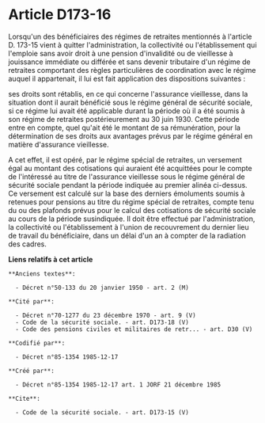 # Article D173-16

Lorsqu'un des bénéficiaires des régimes de retraites mentionnés à l'article D. 173-15 vient à quitter l'administration, la
collectivité ou l'établissement qui l'emploie sans avoir droit à une pension d'invalidité ou de vieillesse à jouissance
immédiate ou différée et sans devenir tributaire d'un régime de retraites comportant des règles particulières de coordination
avec le régime auquel il appartenait, il lui est fait application des dispositions suivantes :

ses droits sont rétablis, en ce qui concerne l'assurance vieillesse, dans la situation dont il aurait bénéficié sous le
régime général de sécurité sociale, si ce régime lui avait été applicable durant la période où il a été soumis à son régime
de retraites postérieurement au 30 juin 1930. Cette période entre en compte, quel qu'ait été le montant de sa rémunération,
pour la détermination de ses droits aux avantages prévus par le régime général en matière d'assurance vieillesse. 

A cet effet, il est opéré, par le régime spécial de retraites, un versement égal au montant des cotisations qui auraient été
acquittées pour le compte de l'intéressé au titre de l'assurance vieillesse sous le régime général de sécurité sociale
pendant la période indiquée au premier alinéa ci-dessus. Ce versement est calculé sur la base des derniers émoluments soumis
à retenues pour pensions au titre du régime spécial de retraites, compte tenu du ou des plafonds prévus pour le calcul des
cotisations de sécurité sociale au cours de la période susindiquée. Il doit être effectué par l'administration, la
collectivité ou l'établissement à l'union de recouvrement du dernier lieu de travail du bénéficiaire, dans un délai d'un an à
compter de la radiation des cadres.

**Liens relatifs à cet article**

	**Anciens textes**:

	  - Décret n°50-133 du 20 janvier 1950 - art. 2 (M)

	**Cité par**:

	  - Décret n°70-1277 du 23 décembre 1970 - art. 9 (V)
	  - Code de la sécurité sociale. - art. D173-18 (V)
	  - Code des pensions civiles et militaires de retr... - art. D30 (V)

	**Codifié par**:

	  - Décret n°85-1354 1985-12-17

	**Créé par**:

	  - Décret n°85-1354 1985-12-17 art. 1 JORF 21 décembre 1985

	**Cite**:

	  - Code de la sécurité sociale. - art. D173-15 (V)
